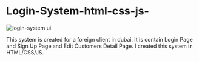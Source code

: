 # Login-System-html-css-js-

![login-system ui](https://github.com/sanjayagayan/Login-System-html-css-js-/assets/70587308/d160cb98-6244-4974-8b7f-f8f33d13689c)



This system is created for a foreign client in dubai. It is contain Login Page and Sign Up Page and Edit Customers Detail Page. I created this system in HTML/CSS/JS.
